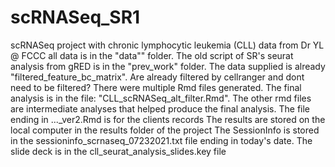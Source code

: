 # scRNASeq_SR1
scRNASeq project with chronic lymphocytic leukemia (CLL) data from Dr YL @ FCCC
all data is in the "data"" folder. The old script of SR's seurat analysis from gRED is in the "prev_work" folder.
The data supplied is already "filtered_feature_bc_matrix". Are already filtered by cellranger and dont need to be filtered?
There were multiple Rmd files generated. The final analysis is in the file: "CLL_scRNASeq_alt_filter.Rmd". The other rmd files are intermediate analyses that helped produce the final analysis. The file ending in ..._ver2.Rmd is for the clients records
The results are stored on the local computer in the results folder of the project
The SessionInfo is stored in the sessioninfo_scrnaseq_07232021.txt file ending in today's date.
The slide deck is in the cll_seurat_analysis_slides.key file